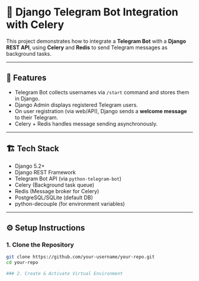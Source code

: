 

# 🧠 Django Telegram Bot Integration with Celery

This project demonstrates how to integrate a **Telegram Bot** with a **Django REST API**, using **Celery** and **Redis** to send Telegram messages as background tasks.

---

## 📌 Features

- Telegram Bot collects usernames via `/start` command and stores them in Django.
- Django Admin displays registered Telegram users.
- On user registration (via web/API), Django sends a **welcome message** to their Telegram.
- Celery + Redis handles message sending asynchronously.

---

## 🏗️ Tech Stack

- Django 5.2+
- Django REST Framework
- Telegram Bot API (via `python-telegram-bot`)
- Celery (Background task queue)
- Redis (Message broker for Celery)
- PostgreSQL/SQLite (default DB)
- python-decouple (for environment variables)

---

## ⚙️ Setup Instructions

### 1. Clone the Repository

```bash
git clone https://github.com/your-username/your-repo.git
cd your-repo
 
### 2. Create & Activate Virtual Environment

